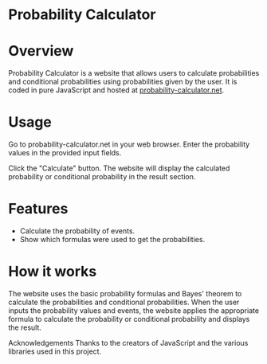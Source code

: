 # Probability Calculator
# Overview
Probability Calculator is a website that allows users to calculate probabilities and conditional probabilities using probabilities given by the user. It is coded in pure JavaScript and hosted at [probability-calculator.net](probability-calculator.net).

# Usage
Go to probability-calculator.net in your web browser.
Enter the probability values in the provided input fields.

Click the "Calculate" button.
The website will display the calculated probability or conditional probability in the result section.

# Features
* Calculate the probability of events.
* Show which formulas were used to get the probabilities.

# How it works
The website uses the basic probability formulas and Bayes' theorem to calculate the probabilities and conditional probabilities. When the user inputs the probability values and events, the website applies the appropriate formula to calculate the probability or conditional probability and displays the result.


Acknowledgements
Thanks to the creators of JavaScript and the various libraries used in this project.
